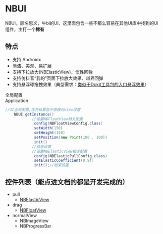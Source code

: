 # NBUI
NBUI，顾名思义，牛bi的UI，这里面包含一些不那么容易在其他UI库中找到的UI组件，主打一个<strong>稀有</strong>

## 特点
* 支持 Androidx
* 简洁、美观、易扩展
* 支持下拉放大(NBElasticView)、惯性回弹
* 支持仿抖音“我的”页面下拉放大效果、越界回弹
* 支持悬浮球拖拽效果（典型需求：[类似于Dokit工具包的入口悬浮效果](https://github.com/didi/DoKit)）

全局配置<br>
Application

```java
//UI全局配置,优先级要低于直接对view设置
    NBUI.getInstance()
            //设置NBFloatView相关配置
            .config(NBFloatViewConfig.class)
            .setWidth(150)
            .setHeight(150)
            .setPosition(new Point(100 , 100))
            .init()
            //结束设置
            //设置NBElasticView相关配置
            .config(NBElasticPullConfig.class)
            .setElasticCoefficient(0.9f)
            .init();//结束设置

```

## 控件列表（能点进文档的都是开发完成的）
* pull
  - [NBElasticView](./document/readme_nb_elastic_cn.md)
* drag
  - [NBFloatView](./document/readme_nb_float_cn.md)  
* normalView
  - NBImageView
  - NBProgressBar


